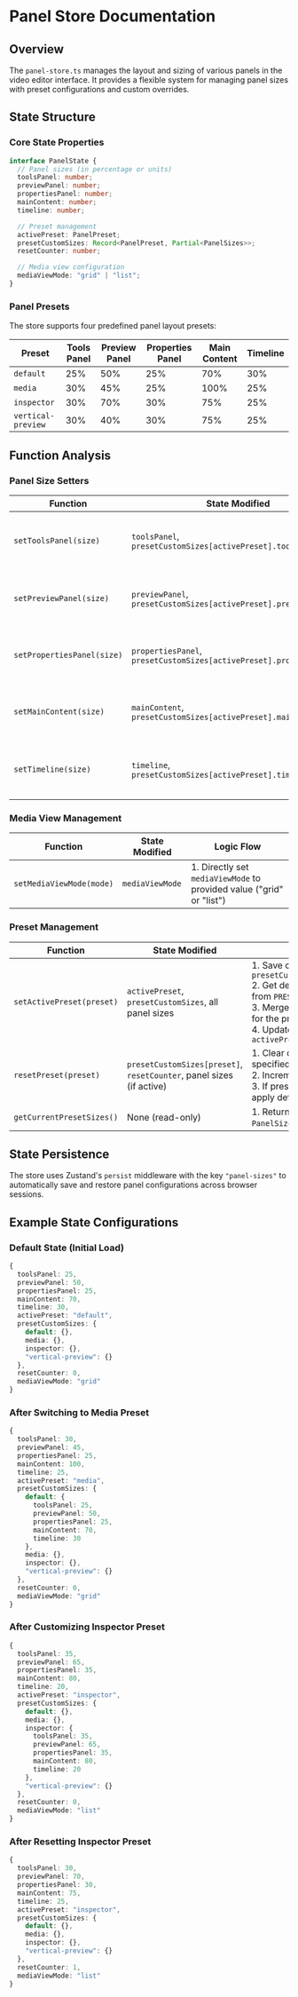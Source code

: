 # Panel Store Documentation

## Overview

The `panel-store.ts` manages the layout and sizing of various panels in the video editor interface. It provides a flexible system for managing panel sizes with preset configurations and custom overrides.

## State Structure

### Core State Properties

```typescript
interface PanelState {
  // Panel sizes (in percentage or units)
  toolsPanel: number;
  previewPanel: number;
  propertiesPanel: number;
  mainContent: number;
  timeline: number;

  // Preset management
  activePreset: PanelPreset;
  presetCustomSizes: Record<PanelPreset, Partial<PanelSizes>>;
  resetCounter: number;

  // Media view configuration
  mediaViewMode: "grid" | "list";
}
```

### Panel Presets

The store supports four predefined panel layout presets:

| Preset             | Tools Panel | Preview Panel | Properties Panel | Main Content | Timeline |
| ------------------ | ----------- | ------------- | ---------------- | ------------ | -------- |
| `default`          | 25%         | 50%           | 25%              | 70%          | 30%      |
| `media`            | 30%         | 45%           | 25%              | 100%         | 25%      |
| `inspector`        | 30%         | 70%           | 30%              | 75%          | 25%      |
| `vertical-preview` | 30%         | 40%           | 30%              | 75%          | 25%      |

## Function Analysis

### Panel Size Setters

| Function                   | State Modified                                                       | Logic Flow                                                                                                                                                                      |
| -------------------------- | -------------------------------------------------------------------- | ------------------------------------------------------------------------------------------------------------------------------------------------------------------------------- |
| `setToolsPanel(size)`      | `toolsPanel`, `presetCustomSizes[activePreset].toolsPanel`           | 1. Get current `activePreset` and `presetCustomSizes`<br>2. Update `toolsPanel` with new size<br>3. Update `presetCustomSizes[activePreset].toolsPanel` with new size           |
| `setPreviewPanel(size)`    | `previewPanel`, `presetCustomSizes[activePreset].previewPanel`       | 1. Get current `activePreset` and `presetCustomSizes`<br>2. Update `previewPanel` with new size<br>3. Update `presetCustomSizes[activePreset].previewPanel` with new size       |
| `setPropertiesPanel(size)` | `propertiesPanel`, `presetCustomSizes[activePreset].propertiesPanel` | 1. Get current `activePreset` and `presetCustomSizes`<br>2. Update `propertiesPanel` with new size<br>3. Update `presetCustomSizes[activePreset].propertiesPanel` with new size |
| `setMainContent(size)`     | `mainContent`, `presetCustomSizes[activePreset].mainContent`         | 1. Get current `activePreset` and `presetCustomSizes`<br>2. Update `mainContent` with new size<br>3. Update `presetCustomSizes[activePreset].mainContent` with new size         |
| `setTimeline(size)`        | `timeline`, `presetCustomSizes[activePreset].timeline`               | 1. Get current `activePreset` and `presetCustomSizes`<br>2. Update `timeline` with new size<br>3. Update `presetCustomSizes[activePreset].timeline` with new size               |

### Media View Management

| Function                 | State Modified  | Logic Flow                                                           |
| ------------------------ | --------------- | -------------------------------------------------------------------- |
| `setMediaViewMode(mode)` | `mediaViewMode` | 1. Directly set `mediaViewMode` to provided value ("grid" or "list") |

### Preset Management

| Function                  | State Modified                                                       | Logic Flow                                                                                                                                                                                                                              |
| ------------------------- | -------------------------------------------------------------------- | --------------------------------------------------------------------------------------------------------------------------------------------------------------------------------------------------------------------------------------- |
| `setActivePreset(preset)` | `activePreset`, `presetCustomSizes`, all panel sizes                 | 1. Save current panel sizes to `presetCustomSizes[currentPreset]`<br>2. Get default sizes for new preset from `PRESET_CONFIGS[preset]`<br>3. Merge with any custom sizes for the preset<br>4. Update all panel sizes and `activePreset` |
| `resetPreset(preset)`     | `presetCustomSizes[preset]`, `resetCounter`, panel sizes (if active) | 1. Clear custom sizes for the specified preset<br>2. Increment `resetCounter`<br>3. If preset is currently active, apply default sizes to all panels                                                                                    |
| `getCurrentPresetSizes()` | None (read-only)                                                     | 1. Return current panel sizes as `PanelSizes` object                                                                                                                                                                                    |

## State Persistence

The store uses Zustand's `persist` middleware with the key `"panel-sizes"` to automatically save and restore panel configurations across browser sessions.

## Example State Configurations

### Default State (Initial Load)

```typescript
{
  toolsPanel: 25,
  previewPanel: 50,
  propertiesPanel: 25,
  mainContent: 70,
  timeline: 30,
  activePreset: "default",
  presetCustomSizes: {
    default: {},
    media: {},
    inspector: {},
    "vertical-preview": {}
  },
  resetCounter: 0,
  mediaViewMode: "grid"
}
```

### After Switching to Media Preset

```typescript
{
  toolsPanel: 30,
  previewPanel: 45,
  propertiesPanel: 25,
  mainContent: 100,
  timeline: 25,
  activePreset: "media",
  presetCustomSizes: {
    default: {
      toolsPanel: 25,
      previewPanel: 50,
      propertiesPanel: 25,
      mainContent: 70,
      timeline: 30
    },
    media: {},
    inspector: {},
    "vertical-preview": {}
  },
  resetCounter: 0,
  mediaViewMode: "grid"
}
```

### After Customizing Inspector Preset

```typescript
{
  toolsPanel: 35,
  previewPanel: 65,
  propertiesPanel: 35,
  mainContent: 80,
  timeline: 20,
  activePreset: "inspector",
  presetCustomSizes: {
    default: {},
    media: {},
    inspector: {
      toolsPanel: 35,
      previewPanel: 65,
      propertiesPanel: 35,
      mainContent: 80,
      timeline: 20
    },
    "vertical-preview": {}
  },
  resetCounter: 0,
  mediaViewMode: "list"
}
```

### After Resetting Inspector Preset

```typescript
{
  toolsPanel: 30,
  previewPanel: 70,
  propertiesPanel: 30,
  mainContent: 75,
  timeline: 25,
  activePreset: "inspector",
  presetCustomSizes: {
    default: {},
    media: {},
    inspector: {},
    "vertical-preview": {}
  },
  resetCounter: 1,
  mediaViewMode: "list"
}
```
